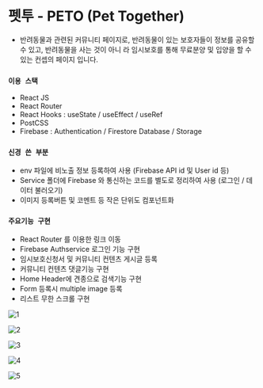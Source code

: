 # 펫투 - PETO (Pet Together)
- 반려동물과 관련된 커뮤니티 페이지로, 반려동물이 있는 보호자들이 정보를 공유할 수 있고, 반려동물을 사는 것이 아니
라 임시보호를 통해 무료분양 및 입양을 할 수 있는 컨셉의 페이지 입니다.

### `이용 스택`
- React JS
- React Router
- React Hooks : useState / useEffect / useRef
- PostCSS
- Firebase : Authentication / Firestore Database / Storage

### `신경 쓴 부분`
- env 파일에 비노출 정보 등록하여 사용 (Firebase API id 및 User id 등)
- Service 폴더에 Firebase 와 통신하는 코드를 별도로 정리하여 사용 (로그인 / 데이터 불러오기)
- 이미지 등록버튼 및 코멘트 등 작은 단위도 컴포넌트화

### `주요기능 구현`

- React Router 를 이용한 링크 이동
- Firebase Authservice 로그인 기능 구현
- 임시보호신청서 및 커뮤니티 컨텐츠 게시글 등록 
- 커뮤니티 컨텐츠 댓글기능 구현
- Home Header에 견종으로 검색기능 구현
- Form 등록시 multiple image 등록 
- 리스트 무한 스크롤 구현


![1](https://user-images.githubusercontent.com/74849404/136097523-a4219a89-7bec-4c41-98d5-2b1a46947dd8.JPG)

![2](https://user-images.githubusercontent.com/74849404/136097527-7e253f61-7892-4525-b356-4ee4c02f1eee.JPG)

![3](https://user-images.githubusercontent.com/74849404/136097531-363d23db-2e62-46e2-91c7-7de185f8b37d.JPG)

![4](https://user-images.githubusercontent.com/74849404/136097534-713367c5-3a10-4dbd-bc8d-c0d0621d340d.JPG)

![5](https://user-images.githubusercontent.com/74849404/136097538-ad685d4a-9a71-4896-98bf-c5dcced321a8.JPG)

